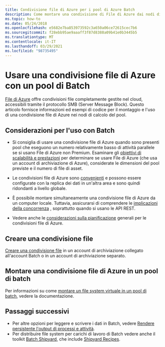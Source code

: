 ```yaml
---
title: Condivisione file di Azure per i pool di Azure Batch
description: Come montare una condivisione di File di Azure dai nodi di calcolo in un pool Linux o Windows in Azure Batch.
ms.topic: how-to
ms.date: 05/24/2018
ms.openlocfilehash: e5682e7ba853973592c3a650a06ce72615cec7b6
ms.sourcegitcommit: f28ebb95ae9aaaff3f87d8388a09b41e0b3445b5
ms.translationtype: MT
ms.contentlocale: it-IT
ms.lasthandoff: 03/29/2021
ms.locfileid: "98735495"
---
```

# <a name="use-an-azure-file-share-with-a-batch-pool"></a>Usare una condivisione file di Azure con un pool di Batch

[File di Azure](../storage/files/storage-files-introduction.md) offre condivisioni file completamente gestite nel cloud, accessibili tramite il protocollo SMB (Server Message Block). Questo articolo fornisce informazioni ed esempi di codice per il montaggio e l'uso di una condivisione file di Azure nei nodi di calcolo del pool.

## <a name="considerations-for-use-with-batch"></a>Considerazioni per l'uso con Batch

* Si consiglia di usare una condivisione file di Azure quando sono presenti pool che eseguono un numero relativamente basso di attività parallele se si usano File di Azure non Premium. Esaminare gli [obiettivi di scalabilità e prestazioni](../storage/files/storage-files-scale-targets.md) per determinare se usare File di Azure (che usa un account di archiviazione di Azure), considerate le dimensioni del pool previste e il numero di file di asset. 

* Le condivisioni file di Azure sono [convenienti](https://azure.microsoft.com/pricing/details/storage/files/) e possono essere configurate con la replica dei dati in un'altra area e sono quindi ridondanti a livello globale. 

* È possibile montare simultaneamente una condivisione file di Azure da un computer locale. Tuttavia, assicurarsi di comprendere le [implicazioni della concorrenza](../storage/blobs/concurrency-manage.md) , soprattutto quando si usano le API REST.

* Vedere anche le [considerazioni sulla pianificazione](../storage/files/storage-files-planning.md) generali per le condivisioni file di Azure.


## <a name="create-a-file-share"></a>Creare una condivisione file

[Creare una condivisione file](../storage/files/storage-how-to-create-file-share.md) in un account di archiviazione collegato all'account Batch o in un account di archiviazione separato.

## <a name="mount-an-azure-file-share-on-a-batch-pool"></a>Montare una condivisione file di Azure in un pool di batch

Per informazioni su come [montare un file system virtuale in un pool di batch](virtual-file-mount.md), vedere la documentazione.

## <a name="next-steps"></a>Passaggi successivi

* Per altre opzioni per leggere e scrivere i dati in Batch, vedere [Rendere persistente l'output di processi e attività](batch-task-output.md).
* Per distribuire file system per carichi di lavoro di Batch vedere anche il toolkit [Batch Shipyard](https://github.com/Azure/batch-shipyard), che include [Shipyard Recipes](https://github.com/Azure/batch-shipyard/tree/master/recipes).